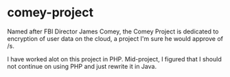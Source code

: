 # comey-project
Named after FBI Director James Comey, the Comey Project is dedicated to encryption of user data on the cloud, a project I'm sure he would approve of /s.

I have worked alot on this project in PHP. Mid-project, I figured that I should not continue on using PHP and just rewrite it in Java.
